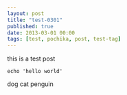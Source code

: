 ```yaml
---
layout: post
title: "test-0301"
published: true
date: 2013-03-01 00:00
tags: [test, pochika, post, test-tag]
---
```


this is a test post

    echo 'hello world'

<!-- more -->

dog cat penguin

